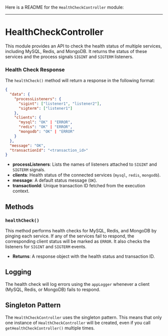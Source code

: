 Here is a README for the `HealthCheckController` module:

---

# HealthCheckController

This module provides an API to check the health status of multiple services, including MySQL, Redis, and MongoDB. It returns the status of these services and the process signals `SIGINT` and `SIGTERM` listeners.

### Health Check Response

The `healthCheck()` method will return a response in the following format:

```json
{
  "data": {
    "processListeners": {
      "sigint": ["listener1", "listener2"],
      "sigterm": ["listener1"]
    },
    "clients": {
      "mysql": "OK" | "ERROR",
      "redis": "OK" | "ERROR",
      "mongodb": "OK" | "ERROR"
    }
  },
  "message": "OK",
  "transactionId": "<transaction_id>"
}
```

- **processListeners**: Lists the names of listeners attached to `SIGINT` and `SIGTERM` signals.
- **clients**: Health status of the connected services (`mysql`, `redis`, `mongodb`).
- **message**: A default status message (`OK`).
- **transactionId**: Unique transaction ID fetched from the execution context.

## Methods

### `healthCheck()`

This method performs health checks for MySQL, Redis, and MongoDB by pinging each service. If any of the services fail to respond, the corresponding client status will be marked as `ERROR`. It also checks the listeners for `SIGINT` and `SIGTERM` events.

- **Returns**: A response object with the health status and transaction ID.

## Logging

The health check will log errors using the `appLogger` whenever a client (MySQL, Redis, or MongoDB) fails to respond.

## Singleton Pattern

The `HealthCheckController` uses the singleton pattern. This means that only one instance of `HealthCheckController` will be created, even if you call `getHealthCheckController()` multiple times.
